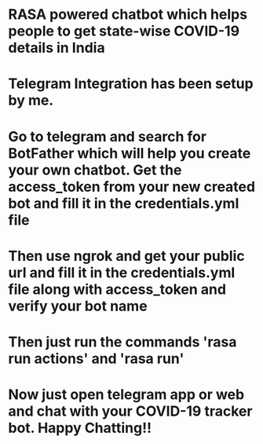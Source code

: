 # RASA powered chatbot which helps people to get state-wise COVID-19 details in India

# Telegram Integration has been setup by me. 

# Go to telegram and search for BotFather which will help you create your own chatbot. Get the access_token from your new created bot and fill it in the credentials.yml file

# Then use ngrok and get your public url and fill it in the credentials.yml file along with access_token and verify your bot name

# Then just run the commands 'rasa run actions' and 'rasa run'

# Now just open telegram app or web and chat with your COVID-19 tracker bot. Happy Chatting!!





